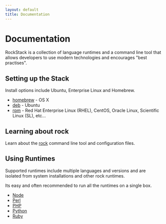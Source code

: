 ```yaml
---
layout: default
title: Documentation
---
```


# Documentation

RockStack is a collection of language runtimes and a command line tool
that allows developers to use modern technologies and encourages
"best practises".

## Setting up the Stack

Install options include Ubuntu, Enterprise Linux and Homebrew.

 * [homebrew](/docs/install/homebrew/) - OS X
 * [deb](/docs/install/deb/) - Ubuntu
 * [rpm](/docs/install/rpm/) - Red Hat Enterprise Linux (RHEL), CentOS,
   Oracle Linux, Scientific Linux (SL), etc...

## Learning about rock

Learn about the [rock](/docs/rock/) command line tool and configuration files.

## Using Runtimes

Supported runtimes include multiple languages and versions and are isolated
from system installations and other rock runtimes.

Its easy and often recommended to run all the runtimes on a single box.

 * [Node](/docs/node/)
 * [Perl](/docs/perl/)
 * [PHP](/docs/php/)
 * [Python](/docs/python/)
 * [Ruby](/docs/ruby/)
